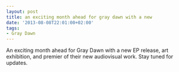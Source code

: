 ```yaml
---
layout: post
title: an exciting month ahead for gray dawn with a new
date: '2013-08-08T22:01:00+02:00'
tags:
- Gray Dawn
---
```

An exciting month ahead for Gray Dawn with a new EP release, art exhibition, and premier of their new audiovisual work. Stay tuned for updates.

